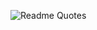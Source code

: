 <!-- <div align="center">
  <!-- 关于我 -->
  <!-- <a height="200px" align="center"> 🎉 About Me</a>

 <br> -->
 
  <!-- Quotes 名人名言 -->
  <!-- <div>
    <img src="https://quotes-github-readme.vercel.app/api?type=horizontal&theme=light_mocha" />
 </div> -->
![Readme Quotes](https://quotes-github-readme.vercel.app/api?type=horizontal&theme=light_mocha)

  <!-- <br>
  
  <div align="center">
    <img src="https://techstack-generator.vercel.app/csharp-icon.svg" alt="icon" width="65" height="65" />
    <img src="https://techstack-generator.vercel.app/kubernetes-icon.svg" alt="icon" width="65" height="65" />
    <img src="https://techstack-generator.vercel.app/docker-icon.svg" alt="icon" width="65" height="65" />
    <img src="https://techstack-generator.vercel.app/redux-icon.svg" alt="icon" width="65" height="65" />
    <img src="https://techstack-generator.vercel.app/react-icon.svg" alt="icon" width="65" height="65" />
    <img src="https://techstack-generator.vercel.app/webpack-icon.svg" alt="icon" width="65" height="65" />
    <img src="https://techstack-generator.vercel.app/github-icon.svg" alt="icon" width="65" height="65" />
    <img src="https://techstack-generator.vercel.app/nginx-icon.svg" alt="icon" width="65" height="65" />
  </div>
  
  <!-- Snake Code Contribution Map 贪吃蛇代码贡献图 -->
<!-- <picture>
  <source media="(prefers-color-scheme: dark)" srcset="https://cdn.jsdelivr.net/gh/lxy-l/lxy-l/profile-snake-contrib/github-contribution-grid-snake-dark.svg" />
  <source media="(prefers-color-scheme: light)" srcset="https://cdn.jsdelivr.net/gh/lxy-l/lxy-l/profile-snake-contrib/github-contribution-grid-snake.svg" />
  <img alt="github-snake" src="https://cdn.jsdelivr.net/gh/lxy-l/lxy-l/profile-snake-contrib/github-contribution-grid-snake-dark.svg" />
</picture>
</div>

<img width="200%" src="https://cdn.jsdelivr.net/gh/lxy-l/lxy-l/assets/images/hr.gif" /> -->
